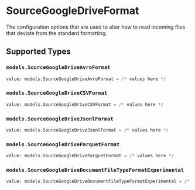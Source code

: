 # SourceGoogleDriveFormat

The configuration options that are used to alter how to read incoming files that deviate from the standard formatting.


## Supported Types

### `models.SourceGoogleDriveAvroFormat`

```python
value: models.SourceGoogleDriveAvroFormat = /* values here */
```

### `models.SourceGoogleDriveCSVFormat`

```python
value: models.SourceGoogleDriveCSVFormat = /* values here */
```

### `models.SourceGoogleDriveJsonlFormat`

```python
value: models.SourceGoogleDriveJsonlFormat = /* values here */
```

### `models.SourceGoogleDriveParquetFormat`

```python
value: models.SourceGoogleDriveParquetFormat = /* values here */
```

### `models.SourceGoogleDriveDocumentFileTypeFormatExperimental`

```python
value: models.SourceGoogleDriveDocumentFileTypeFormatExperimental = /* values here */
```

